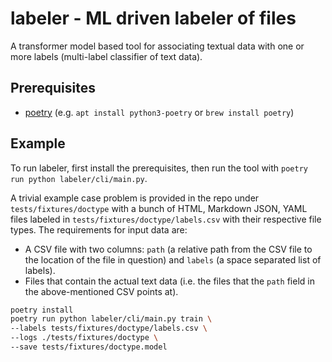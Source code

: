 # labeler - ML driven labeler of files

A transformer model based tool for associating textual data with one or more labels (multi-label classifier of text data).

## Prerequisites

- [poetry](https://python-poetry.org/docs/) (e.g. `apt install python3-poetry` or `brew install poetry`)

## Example

To run labeler, first install the prerequisites, then run the tool with `poetry run python labeler/cli/main.py`.

A trivial example case problem is provided in the repo under `tests/fixtures/doctype` with a bunch of HTML, Markdown JSON, YAML files labeled in `tests/fixtures/doctype/labels.csv` with their respective file types. The requirements for input data are:

- A CSV file with two columns: `path` (a relative path from the CSV file to the location of the file in question) and `labels` (a space separated list of labels).
- Files that contain the actual text data (i.e. the files that the `path` field in the above-mentioned CSV points at).

```bash
poetry install
poetry run python labeler/cli/main.py train \
--labels tests/fixtures/doctype/labels.csv \
--logs ./tests/fixtures/doctype \
--save tests/fixtures/doctype.model
```
